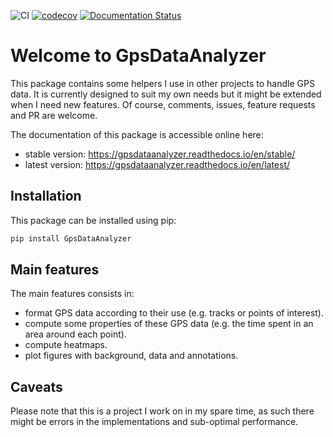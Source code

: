 ![CI](https://github.com/adrien-berchet/GpsDataAnalyzer/workflows/CI/badge.svg)
[![codecov](https://codecov.io/gh/adrien-berchet/GpsDataAnalyzer/branch/master/graph/badge.svg)](https://codecov.io/gh/adrien-berchet/GpsDataAnalyzer)
[![Documentation Status](https://readthedocs.org/projects/gpsdataanalyzer/badge/?version=latest)](https://gpsdataanalyzer.readthedocs.io/en/latest/?badge=latest)


# Welcome to GpsDataAnalyzer

This package contains some helpers I use in other projects to handle GPS data.
It is currently designed to suit my own needs but it might be extended when I need new
features. Of course, comments, issues, feature requests and PR are welcome.

The documentation of this package is accessible online here:
* stable version: https://gpsdataanalyzer.readthedocs.io/en/stable/
* latest version: https://gpsdataanalyzer.readthedocs.io/en/latest/


## Installation

This package can be installed using pip:
```bash
pip install GpsDataAnalyzer
```

## Main features

The main features consists in:
* format GPS data according to their use (e.g. tracks or points of interest).
* compute some properties of these GPS data (e.g. the time spent in an area around
each point).
* compute heatmaps.
* plot figures with background, data and annotations.

## Caveats

Please note that this is a project I work on in my spare time, as such there might be
errors in the implementations and sub-optimal performance.
